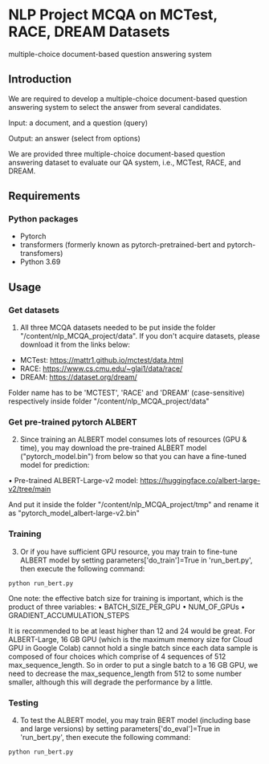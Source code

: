 # NLP Project MCQA on MCTest, RACE, DREAM Datasets 
multiple-choice document-based question answering system

## Introduction

We are required to develop a multiple-choice document-based question answering system to select the answer from several candidates. 

Input: a document, and a question (query) 

Output: an answer (select from options)

We are provided three multiple-choice document-based question answering dataset to
evaluate our QA system, i.e., MCTest, RACE, and DREAM. 

## Requirements
### Python packages
- Pytorch
- transformers (formerly known as pytorch-pretrained-bert and pytorch-transfomers)
- Python 3.69 

## Usage
### Get datasets
1. All three MCQA datasets needed to be put inside the folder "/content/nlp_MCQA_project/data". If you don't acquire datasets, please download it from the links below:

- MCTest: https://mattr1.github.io/mctest/data.html
- RACE: https://www.cs.cmu.edu/~glai1/data/race/
- DREAM: https://dataset.org/dream/

Folder name has to be 'MCTEST', 'RACE' and 'DREAM' (case-sensitive) respectively inside folder "/content/nlp_MCQA_project/data"

### Get pre-trained pytorch ALBERT
2. Since training an ALBERT model consumes lots of resources (GPU & time), you may download the pre-trained ALBERT model ("pytorch_model.bin") from below so that you can have a fine-tuned model for prediction:

• Pre-trained ALBERT-Large-v2 model: https://huggingface.co/albert-large-v2/tree/main

And put it inside the folder "/content/nlp_MCQA_project/tmp" and rename it as "pytorch_model_albert-large-v2.bin"

### Training
3. Or if you have sufficient GPU resource, you may train to fine-tune ALBERT model by setting parameters['do_train']=True in 'run_bert.py', then execute the following command:

```
python run_bert.py
```

One note: the effective batch size for training is important, which is the product of three variables: 
• BATCH_SIZE_PER_GPU
• NUM_OF_GPUs
• GRADIENT_ACCUMULATION_STEPS

It is recommended to be at least higher than 12 and 24 would be great.
For ALBERT-Large, 16 GB GPU (which is the maximum memory size for Cloud GPU in Google Colab) cannot hold a single batch since each data sample is composed of four choices which comprise of 4 sequences of 512 max_sequence_length. So in order to put a single batch to a 16 GB GPU, we need to decrease the max_sequence_length from 512 to some number smaller, although this will degrade the performance by a little.

### Testing
4. To test the ALBERT model, you may train BERT model (including base and large versions) by setting parameters['do_eval']=True in 'run_bert.py', then execute the following command:

```
python run_bert.py
```

